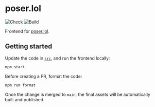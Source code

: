 # poser.lol

[![Check](https://github.com/poser-lol/poser.lol/actions/workflows/check.yml/badge.svg)](https://github.com/poser-lol/poser.lol/actions/workflows/check.yml)
[![Build](https://github.com/poser-lol/poser.lol/actions/workflows/build.yml/badge.svg)](https://github.com/poser-lol/poser.lol/actions/workflows/build.yml)

Frontend for [poser.lol](https://poser.lol).

## Getting started

Update the code in [`src`](src), and run the frontend locally:

```bash
npm start
```

Before creating a PR, format the code:

```bash
npm run format
```

Once the change is merged to `main`, the final assets will be automatically built and published.
